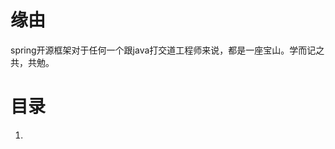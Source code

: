 # 缘由
spring开源框架对于任何一个跟java打交道工程师来说，都是一座宝山。学而记之共，共勉。

# 目录

1. [总纲]: https://github.com/zzchong/read-spring-aop/blob/master/总纲.md "总纲"

